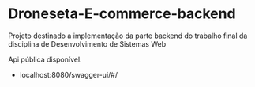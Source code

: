 # Droneseta-E-commerce-backend
Projeto destinado a implementação da parte backend do trabalho final da disciplina de Desenvolvimento de Sistemas Web

Api pública disponível: 
* localhost:8080/swagger-ui/#/

